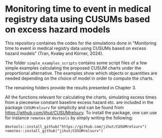 # Monitoring time to event in medical registry data using CUSUMs based on excess hazard models

This repository containes the codes for the simulations done in "Monitoring time to event in medical registry data using CUSUMs based on excess hazard models" (Tran, Kvaløy and Körner, 2024). 

The folder `simple_examples_scripts` contains some script files of a few simple examples calculating the proposed CUSUM charts under the proportional alternative. The examples show which objects or quantities are needed depending on the choice of model in order to compute the charts. 

The remaining folders provide the results presented in Chapter 3. 

All the functions relevant for calculating the charts, simulating excess times from a piecewise constant baseline excess hazard etc. are included in the package `CUSUMrelsurv` for simplicity and can be found from https://github.com/jihut/CUSUMrelsurv. To install the package, one can use for instance `remotes` or `devtools` by simply writing the following:

`devtools::install_github("https://github.com/jihut/CUSUMrelsurv")`
`remotes::install_github("jihut/CUSUMrelsurv")`